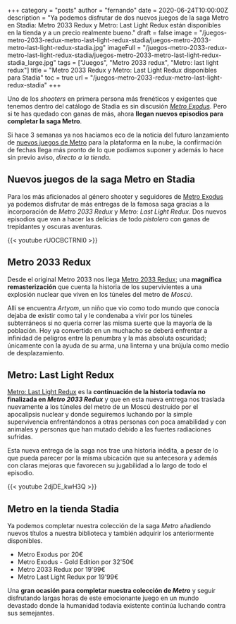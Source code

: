 +++
category = "posts"
author = "fernando"
date = 2020-06-24T10:00:00Z
description = "Ya podemos disfrutar de dos nuevos juegos de la saga Metro en Stadia: Metro 2033 Redux y Metro: Last Light Redux están disponibles en la tienda y a un precio realmente bueno."
draft = false
image = "/juegos-metro-2033-redux-metro-last-light-redux-stadia/juegos-metro-2033-metro-last-light-redux-stadia.jpg"
imageFull = "/juegos-metro-2033-redux-metro-last-light-redux-stadia/juegos-metro-2033-metro-last-light-redux-stadia_large.jpg"
tags = ["Juegos", "Metro 2033 redux", "Metro: last light redux"]
title = "Metro 2033 Redux y Metro: Last Light Redux disponibles para Stadia"
toc = true
url = "/juegos-metro-2033-redux-metro-last-light-redux-stadia"
+++

Uno de los _shooters_ en primera persona más frenéticos y exigentes que tenemos dentro del catálogo de Stadia es sin discusión <a class="u-anchor" href="/metro-exodus/">*Metro Exodus*</a>. Pero si te has quedado con ganas de más, ahora **llegan nuevos episodios para completar la saga Metro**.

Si hace 3 semanas ya nos hacíamos eco de la noticia del futuro lanzamiento de <a class="u-anchor" href="/metro-2033-redux-y-metro-last-light-redux-llegaran-a-stadia/">nuevos juegos de Metro</a> para la plataforma en la nube, la confirmación de fechas llega más pronto de lo que podíamos suponer y además lo hace sin previo aviso, *directo a la tienda*.

## Nuevos juegos de la saga Metro en Stadia

Para los más aficionados al género shooter y seguidores de <a class="u-anchor" href="/metro-exodus/">Metro Exodus</a> ya podemos disfrutar de más entregas de la famosa saga gracias a la incorporación de _Metro 2033 Redux_ y _Metro: Last Light Redux_. Dos nuevos episodios que van a hacer las delicias de todo *pistolero* con ganas de trepidantes y oscuras aventuras.

<div class="u-youtube">
  {{< youtube rUOCBCTRNl0 >}}
</div>

## Metro 2033 Redux

Desde el original Metro 2033 nos llega <a class="u-anchor" href="/metro-2033-redux/">Metro 2033 Redux</a>; una **magnífica remasterización** que cuenta la historia de los supervivientes a una explosión nuclear que viven en los túneles del metro de _Moscú_. 

Allí se encuentra _Artyom_, un niño que vio como todo mundo que conocía dejaba de existir como tal y le condenaba a vivir por los túneles subterráneos si no quería correr las misma suerte que la mayoría de la población. Hoy ya convertido en un muchacho se deberá enfrentar a infinidad de peligros entre la penumbra y la más absoluta oscuridad; únicamente con la ayuda de su arma, una linterna y una brújula como medio de desplazamiento.

## Metro: Last Light Redux

<a class="u-anchor" href="/metro-last-night-redux/">Metro: Last Light Redux</a> es la **continuación de la historia todavía no finalizada en _Metro 2033 Redux_** y que en esta nueva entrega nos traslada nuevamente a los túneles del metro de un Moscú destruido por el apocalipsis nuclear y donde seguiremos luchando por la simple supervivencia enfrentándonos a otras personas con poca amabilidad y con animales y personas que han mutado debido a las fuertes radiaciones sufridas. 

Esta nueva entrega de la saga nos trae una historia inédita, a pesar de lo que pueda parecer por la misma ubicación que su antecesora y además con claras mejoras que favorecen su jugabilidad a lo largo de todo el episodio.

<div class="u-youtube">
  {{< youtube 2djDE_kwH3Q >}}
</div>

## Metro en la tienda Stadia

Ya podemos completar nuestra colección de la saga _Metro_ añadiendo nuevos títulos a nuestra biblioteca y también adquirir los anteriormente disponibles.

- Metro Exodus por 20€
- Metro Exodus - Gold Edition por 32'50€
- Metro 2033 Redux por 19'99€
- Metro Last Light Redux por 19'99€

Una **gran ocasión para completar nuestra colección de _Metro_** y seguir disfrutando largas horas de este emocionante juego en un mundo devastado donde la humanidad todavía existente continúa luchando contra sus semejantes.